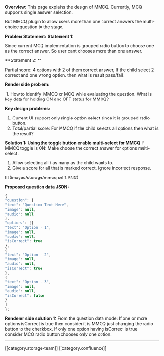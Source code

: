  **Overview:** This page explains the design of MMCQ. Currently, MCQ  supports single answer selection.

But MMCQ plugin to allow users more than one correct answers the multi-choice question to the stage.



 **Problem Statement:**  **Statement 1:** 

Since current MCQ implementation is grouped radio button to choose one as the correct answer. So user cant chooses more than one answer.



 **Statement 2: ** 

Partial score: 4 options with 2 of them correct answer, If the child select 2 correct and one wrong option. then what is result pass/fail.



 **Render side problem:** 

 1. How to identify  MMCQ or MCQ while evaluating the question. What is key data for holding ON and OFF status for MMCQ?



 **Key design problems:** 
1. Current UI support only single option select since it is grouped radio button.
1. Total/partial score: For MMCQ if the child selects all options then what is the result?



 **Solution 1: Using the toggle button enable multi-select for MMCQ** If MMCQ toggle is ON: Make choose the correct answer for options multi-select.


1. Allow selecting all / as many as the child wants to.
1. Give a score for all that is marked correct. Ignore incorrect response.

![](images/storage/mmcq sol 1.PNG)



 **Proposed question data JSON:** 


```js
{
"question": {
"text": "Question Text Here",
"image": null,
"audio": null
},
"options": [{
"text": "Option - 1",
"image": null,
"audio": null,
"isCorrect": true
},
{
"text": "Option - 2",
"image": null,
"audio": null,
"isCorrect": true
},
{
"text": "Option - 3",
"image": null,
"audio": null,
"isCorrect": false
}
]
};
```




 **Renderer side solution 1:** From the question data mode: If one or more options isCorrect is true then consider it is MMCQ just changing the radio button to the checkbox. If only one option having isCorrect is true consider MCQ radio button chooses only one option.







*****

[[category.storage-team]] 
[[category.confluence]] 
